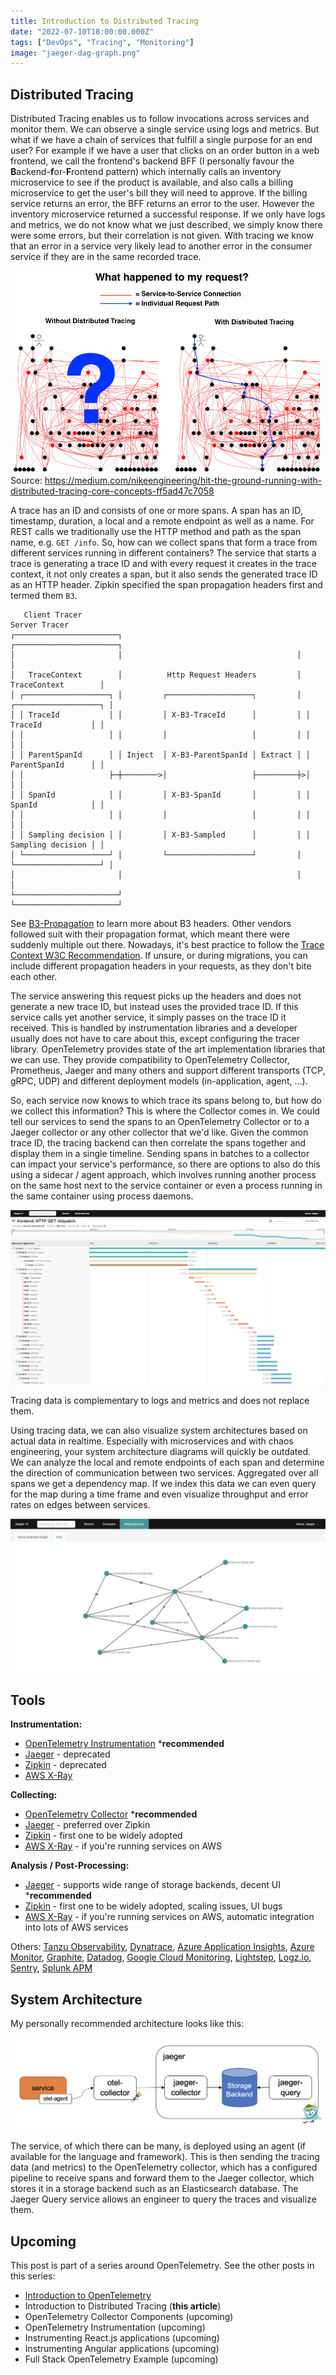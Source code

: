 ```yaml
---
title: Introduction to Distributed Tracing
date: "2022-07-10T18:00:00.000Z"
tags: ["DevOps", "Tracing", "Monitoring"]
image: "jaeger-dag-graph.png"
---
```


## Distributed Tracing

Distributed Tracing enables us to follow invocations across services and monitor them. We can observe a single service using logs and metrics. But what if we have a chain of services that fulfill a single purpose for an end user? For example if we have a user that clicks on an order button in a web frontend, we call the frontend's backend BFF (I personally favour the **B**ackend-**f**or-**F**rontend pattern) which internally calls an inventory microservice to see if the product is available, and also calls a billing microservice to get the user's bill they will need to approve. If the billing service returns an error, the BFF returns an error to the user. However the inventory microservice returned a successful response. If we only have logs and metrics, we do not know what we just described, we simply know there were some errors, but their correlation is not given. With tracing we know that an error in a service very likely lead to another error in the consumer service if they are in the same recorded trace.

![Tracing](tracing.png)
Source: https://medium.com/nikeengineering/hit-the-ground-running-with-distributed-tracing-core-concepts-ff5ad47c7058

A trace has an ID and consists of one or more spans. A span has an ID, timestamp, duration, a local and a remote endpoint as well as a name. For REST calls we traditionally use the HTTP method and path as the span name, e.g. `GET /info`. So, how can we collect spans that form a trace from different services running in different containers? The service that starts a trace is generating a trace ID and with every request it creates in the trace context, it not only creates a span, but it also sends the generated trace ID as an HTTP header. Zipkin specified the span propagation headers first and termed them `B3`.

```
   Client Tracer                                                  Server Tracer     
┌───────────────────────┐                                       ┌───────────────────────┐
│                       │                                       │                       │
│   TraceContext        │          Http Request Headers         │   TraceContext        │
│ ┌───────────────────┐ │         ┌───────────────────┐         │ ┌───────────────────┐ │
│ │ TraceId           │ │         │ X-B3-TraceId      │         │ │ TraceId           │ │
│ │                   │ │         │                   │         │ │                   │ │
│ │ ParentSpanId      │ │ Inject  │ X-B3-ParentSpanId │ Extract │ │ ParentSpanId      │ │
│ │                   ├─┼────────>│                   ├─────────┼>│                   │ │
│ │ SpanId            │ │         │ X-B3-SpanId       │         │ │ SpanId            │ │
│ │                   │ │         │                   │         │ │                   │ │
│ │ Sampling decision │ │         │ X-B3-Sampled      │         │ │ Sampling decision │ │
│ └───────────────────┘ │         └───────────────────┘         │ └───────────────────┘ │
│                       │                                       │                       │
└───────────────────────┘                                       └───────────────────────┘
```

See [B3-Propagation](https://github.com/openzipkin/b3-propagation) to learn more about B3 headers. Other vendors followed suit with their propagation format, which meant there were suddenly multiple out there. Nowadays, it's best practice to follow the [Trace Context W3C Recommendation](https://www.w3.org/TR/trace-context/). If unsure, or during migrations, you can include different propagation headers in your requests, as they don't bite each other.

The service answering this request picks up the headers and does not generate a new trace ID, but instead uses the provided trace ID. If this service calls yet another service, it simply passes on the trace ID it received. This is handled by instrumentation libraries and a developer usually does not have to care about this, except configuring the tracer library. OpenTelemetry provides state of the art implementation libraries that we can use. They provide compatibility to OpenTelemetry Collector, Prometheus, Jaeger and many others and support different transports (TCP, gRPC, UDP) and different deployment models (in-application, agent, ...).

So, each service now knows to which trace its spans belong to, but how do we collect this information? This is where the Collector comes in. We could tell our services to send the spans to an OpenTelemetry Collector or to a Jaeger collector or any other collector that we'd like. Given the common trace ID, the tracing backend can then correlate the spans together and display them in a single timeline. Sending spans in batches to a collector can impact your service's performance, so there are options to also do this using a sidecar / agent approach, which involves running another process on the same host next to the service container or even a process running in the same container using process daemons.

![Jaeger Trace](trace.png)

Tracing data is complementary to logs and metrics and does not replace them.

Using tracing data, we can also visualize system architectures based on actual data in realtime. Especially with microservices and with chaos engineering, your system architecture diagrams will quickly be outdated. We can analyze the local and remote endpoints of each span and determine the direction of communication between two services. Aggregated over all spans we get a dependency map. If we index this data we can even query for the map during a time frame and even visualize throughput and error rates on edges between services.

![Jaeger Directed Acyclic Graph](jaeger-dag-graph.png)


## Tools


**Instrumentation:**

- [OpenTelemetry Instrumentation](https://opentelemetry.io/registry/?component=instrumentation) ***recommended**
- [Jaeger](https://www.jaegertracing.io/docs/1.36/client-libraries/) - deprecated
- [Zipkin](https://zipkin.io/pages/tracers_instrumentation.html) - deprecated
- [AWS X-Ray](https://docs.aws.amazon.com/xray/latest/devguide/xray-api.html)

**Collecting:**

- [OpenTelemetry Collector](https://opentelemetry.io/docs/collector/) ***recommended**
- [Jaeger](https://www.jaegertracing.io/) - preferred over Zipkin
- [Zipkin](https://zipkin.io/) - first one to be widely adopted
- [AWS X-Ray](https://docs.aws.amazon.com/xray/) - if you're running services on AWS

**Analysis / Post-Processing:**

- [Jaeger](https://www.jaegertracing.io/) - supports wide range of storage backends, decent UI ***recommended**
- [Zipkin](https://zipkin.io/) - first one to be widely adopted, scaling issues, UI bugs
- [AWS X-Ray](https://docs.aws.amazon.com/xray/) - if you're running services on AWS, automatic integration into lots of AWS services

Others: [Tanzu Observability](https://tanzu.vmware.com/observability), [Dynatrace](https://www.dynatrace.com/), [Azure Application Insights](https://docs.microsoft.com/en-us/azure/azure-monitor/app/app-insights-overview), [Azure Monitor](https://docs.microsoft.com/en-us/azure/azure-monitor/overview), [Graphite](https://graphiteapp.org/), [Datadog](https://www.datadoghq.com/), [Google Cloud Monitoring](https://cloud.google.com/monitoring), [Lightstep](https://lightstep.com/), [Logz.io](https://logz.io/), [Sentry](https://sentry.io/), [Splunk APM](https://www.splunk.com/en_us/products/apm-application-performance-monitoring.html)

## System Architecture

My personally recommended architecture looks like this:

![Tracing Architecture](architecture.png)

The service, of which there can be many, is deployed using an agent (if available for the language and framework). This is then sending the tracing data (and metrics) to the OpenTelemetry collector, which has a configured pipeline to receive spans and forward them to the Jaeger collector, which stores it in a storage backend such as an Elasticsearch database. The Jaeger Query service allows an engineer to query the traces and visualize them.

## Upcoming

This post is part of a series around OpenTelemetry. See the other posts in this series:

- [Introduction to OpenTelemetry](../0011-opentelemetry-intro/)
- Introduction to Distributed Tracing (**this article**)
- OpenTelemetry Collector Components (upcoming)
- OpenTelemetry Instrumentation (upcoming)
- Instrumenting React.js applications (upcoming)
- Instrumenting Angular applications (upcoming)
- Full Stack OpenTelemetry Example (upcoming)
